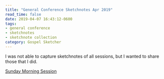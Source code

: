 ```yaml
---
title: "General Conference Sketchnotes Apr 2019"
read_time: false
date: 2019-04-07 16:43:12-0600
tags:
- general conference
- sketchnotes
- sketchnote collection
category: Gospel Sketcher
---
```


I was not able to capture sketchnotes of all sessions, but I wanted to share those that I did.

[Sunday Morning Session](https://bennorris.org/2019/04/07/general-conference-sketchnotes-apr-2019-sunday-morning-session/)
